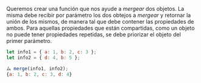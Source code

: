Queremos crear una función que nos ayude a _mergear_ dos objetos. La misma debe recibir por parámetro los dos obtejos a _mergear_ y retornar la unión de los mismos, de manera tal que debe contener las propiedades de ambos. Para aquellas propiedades que están compartidas, como un objeto no puede tener propiedades repetidas, se debe priorizar el objeto del primer parámetro.

```javascript
let info1 = { a: 1, b: 2, c: 3 };
let info2 = { d: 4, b: 5 };

ム merge(info1, info2);
{a: 1, b: 2, c: 3, d: 4}
```